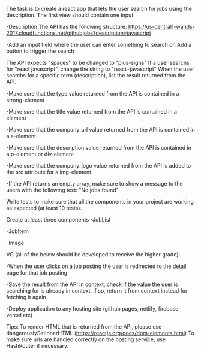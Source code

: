 
The task is to create a react app that lets the user search for jobs using the description. The first view should contain one input:

-Description
The API has the following structure:
https://us-central1-wands-2017.cloudfunctions.net/githubjobs?description=javascript

-Add an input field where the user can enter something to search on Add a button to trigger the search

The API expects "spaces" to be changed to "plus-signs"
If a user searchs for "react javascript", change the string to "react+javascript"
When the user searchs for a specific term (description), list the result returned from the API.

-Make sure that the type value returned from the API is contained in a strong-element

-Make sure that the title value returned from the API is contained in a element

-Make sure that the company_url value returned from the API is contained in a a-element

-Make sure that the description value returned from the API is contained in a p-element or div-element

-Make sure that the company_logo value returned from the API is added to the src attribute for a img-element

-If the API returns an empty array, make sure to show a message to the users with the following text: "No jobs found"
  
 

Write tests to make sure that all the components in your project are working as expected (at least 10 tests).

Create at least three components 
-JobList

-JobItem

-Image

VG (all of the below should be developed to receive the higher grade):

-When the user clicks on a job posting the user is redirected to the detail page for that job posting

-Save the result from the API in context, check if the value the user is searching for is already in context, if so, return it from context instead for fetching it again

-Deploy application to any hosting site (github pages, netlify, firebase, vercel etc)

Tips:
To render HTML that is returned from the API, please use dangerouslySetInnerHTML (https://reactjs.org/docs/dom-elements.html)
To make sure urls are handled correctly on the hosting service, use HashRouter if necessary.

